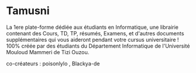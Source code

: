 # Tamusni

La 1ere plate-forme dédiée aux étudiants en Informatique, une librairie contenant des Cours, TD, TP, résumés, Examens, et d'autres documents supplémentaires qui vous aideront pendant votre cursus universitaire ! 100% créée par des étudiants du Département Informatique de l'Université Mouloud Mammeri de Tizi Ouzou.

co-créateurs : poisonlylo , Blackya-de
